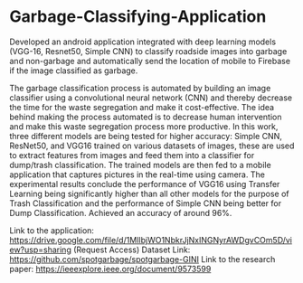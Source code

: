 # Garbage-Classifying-Application
Developed an android application integrated with deep learning models (VGG-16, Resnet50, Simple CNN) to classify roadside images into garbage and non-garbage and automatically send the location of mobile to Firebase if the image classified as garbage.

The garbage classification process is automated by building an image classifier using a convolutional neural network (CNN) and thereby decrease the time for the waste segregation and make it cost-effective. The idea behind making the process automated is to decrease human intervention and make this waste segregation process more productive. In this work, three different models are being tested for higher accuracy: Simple CNN, ResNet50, and VGG16 trained on various datasets of images, these are used to extract features from images and feed them into a classifier for dump/trash classification. The trained models are then fed to a mobile application that captures pictures in the real-time using camera. The experimental results conclude the performance of VGG16 using Transfer Learning being significantly higher than all other models for the purpose of Trash Classification and the performance of Simple CNN being better for Dump Classification.
Achieved an accuracy of around 96%.

Link to the application: https://drive.google.com/file/d/1MIlbjWO1NbkrJjNxINGNyrAWDgvCOm5D/view?usp=sharing (Request Access)
Dataset Link: https://github.com/spotgarbage/spotgarbage-GINI
Link to the research paper: https://ieeexplore.ieee.org/document/9573599
